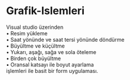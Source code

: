 # Grafik-Islemleri
Visual studio üzerinden   
•	Resim yükleme  
•	Saat yönünde ve saat tersi yönünde döndürme  
•	Büyültme ve küçültme  
•	Yukarı, aşağı, sağa ve sola öteleme  
•	Birden çok büyültme  
•	Oransal katsayı ile boyut ayarlama  
işlemleri ile basit bir form uygulaması.
